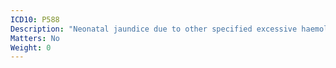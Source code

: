 ```yaml
---
ICD10: P588
Description: "Neonatal jaundice due to other specified excessive haemolysis"
Matters: No
Weight: 0
---
```

